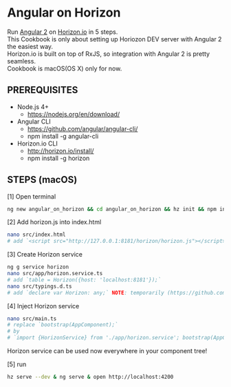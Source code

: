 
Angular on Horizon
==================

Run [Angular 2](https://angular.io/) on [Horizon.io](https://horizon.io/) in 5 steps.  
This Cookbook is only about setting up Horiozon DEV server with Angular 2 the easiest way.  
Horizon.io is built on top of RxJS, so integration with Angular 2 is pretty seamless.  
Cookbook is macOS(OS X) only for now.

PREREQUISITES
-------------
- Node.js 4+
    - https://nodejs.org/en/download/
- Angular CLI 
    - https://github.com/angular/angular-cli/
    - npm install -g angular-cli
- Horizon.io CLI
    - http://horizon.io/install/
    - npm install -g horizon

STEPS (macOS)
-------------
[1] Open terminal

```bash 
ng new angular_on_horizon && cd angular_on_horizon && hz init && npm install
```

[2] Add horizon.js into index.html
    
```bash
nano src/index.html 
# add `<script src="http://127.0.0.1:8181/horizon/horizon.js"></script>` under <app-root> component
```

[3] Create Horizon service
    
```bash
ng g service horizon
nano src/app/horizon.service.ts
# add `table = Horizon({host: 'localhost:8181'});` 
nano src/typings.d.ts
# add `declare var Horizon: any;` NOTE: temporarily (https://github.com/rethinkdb/horizon/pull/531)
```

[4] Inject Horizon service

```bash
nano src/main.ts
# replace `bootstrap(AppComponent);`
# by
# `import {HorizonService} from './app/horizon.service'; bootstrap(AppComponent, [HorizonService]);`
```

Horizon service can be used now everywhere in your component tree!

[5] run

```bash
hz serve --dev & ng serve & open http://localhost:4200
```